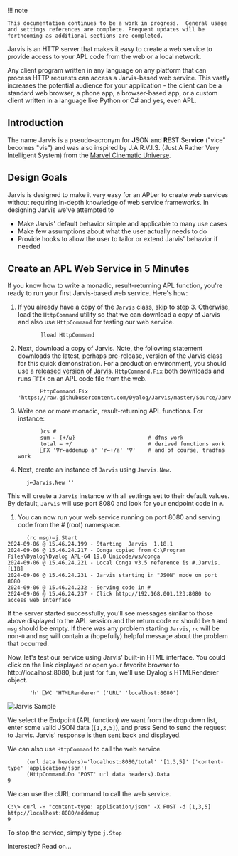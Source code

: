 !!! note

    This documentation continues to be a work in progress.  General usage and settings references are complete. Frequent updates will be forthcoming as additional sections are completed.

Jarvis is an HTTP server that makes it easy to create a web service to provide access to your APL code from the web or a local network.

Any client program written in any language on any platform that can process HTTP requests can access  a Jarvis-based web service. This vastly increases the potential audience for your application - the client can be a standard web browser, a phone app, a browser-based app, or a custom client written in a language like Python or C# and yes, even APL.

## Introduction
The name Jarvis is a pseudo-acronym for **J**SON **a**nd **R**EST Ser**vice** ("vice" becomes "vis") and was also inspired by J.A.R.V.I.S. (Just A Rather Very Intelligent System) from the [Marvel Cinematic Universe](https://en.wikipedia.org/wiki/J.A.R.V.I.S.). 


## Design Goals
Jarvis is designed to make it very easy for an APLer to create web services without requiring in-depth knowledge of web service frameworks. In designing Jarvis we've attempted to

- Make Jarvis' default behavior simple and applicable to many use cases
- Make few assumptions about what the user actually needs to do
- Provide hooks to allow the user to tailor or extend Jarvis' behavior if needed

## Create an APL Web Service in 5 Minutes
If you know how to write a monadic, result-returning APL function, you're ready to run your first Jarvis-based web service.  Here's how:

1. If you already have a copy of the `Jarvis` class, skip to step 3.  Otherwise, load the `HttpCommand` utility so that we can download a copy of Jarvis and also use `HttpCommand` for testing our web service.

              ]load HttpCommand

2. Next, download a copy of Jarvis. Note, the following statement downloads the latest, perhaps pre-release, version of the Jarvis class for this quick demonstration. For a production environment, you should use a [released version of Jarvis](https://github.com/Dyalog/Jarvis/releases). `HttpCommand.Fix` both downloads and runs `⎕FIX` on an APL code file from the web.

		      HttpCommand.Fix 'https://raw.githubusercontent.com/Dyalog/Jarvis/master/Source/Jarvis.dyalog'

1. Write one or more monadic, result-returning APL functions. For instance:
 
              )cs #
              sum ← {+/⍵}                       ⍝ dfns work
	          total ← +/                        ⍝ derived functions work
              ⎕FX '∇r←addemup a' 'r←+/a' '∇'    ⍝ and of course, tradfns work

1. Next, create an instance of `Jarvis` using `Jarvis.New`. 

```
      j←Jarvis.New ''
```
This will create a `Jarvis` instance with all settings set to their default values. By default, `Jarvis` will use port 8080 and look for your endpoint code in `#`.

1. You can now run your web service running on port 8080 and serving code from the # (root) namespace.  
```      
      (rc msg)←j.Start
2024-09-06 @ 15.46.24.199 - Starting  Jarvis  1.18.1 
2024-09-06 @ 15.46.24.217 - Conga copied from C:\Program Files\Dyalog\Dyalog APL-64 19.0 Unicode/ws/conga
2024-09-06 @ 15.46.24.221 - Local Conga v3.5 reference is #.Jarvis.[LIB]
2024-09-06 @ 15.46.24.231 - Jarvis starting in "JSON" mode on port 8080
2024-09-06 @ 15.46.24.232 - Serving code in #
2024-09-06 @ 15.46.24.237 - Click http://192.168.001.123:8080 to access web interface
```

If the server started successfully, you'll see messages similar to those above displayed to the APL session and the return code `rc` should be `0` and `msg` should be empty.  If there was any problem starting `Jarvis`, `rc` will be non-`0` and `msg` will contain a (hopefully) helpful message about the problem that occurred.


Now, let's test our service using Jarvis' built-in HTML interface. You could click on the link displayed or open your favorite browser to http://localhost:8080, but just for fun, we'll use Dyalog's HTMLRenderer object.

           'h' ⎕WC 'HTMLRenderer' ('URL' 'localhost:8080')
![Jarvis Sample](img/sample.png)

We select the Endpoint (APL function) we want from the drop down list, enter some valid JSON data (`[1,3,5]`), and press Send to send the request to Jarvis.  Jarvis' response is then sent back and displayed.

We can also use `HttpCommand` to call the web service.

          (url data headers)←'localhost:8080/total' '[1,3,5]' ('content-type' 'application/json')
		  (HttpCommand.Do 'POST' url data headers).Data
    9

We can use the cURL command to call the web service.

    C:\> curl -H "content-type: application/json" -X POST -d [1,3,5] http://localhost:8080/addemup
    9

To stop the service, simply type `j.Stop`

Interested?  Read on...

